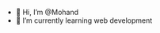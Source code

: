 - 👋 Hi, I’m @Mohand
- 🌱 I’m currently learning web development 

<!---
Mohand2/Mohand2 is a ✨ special ✨ repository because its `README.md` (this file) appears on your GitHub profile.
You can click the Preview link to take a look at your changes.
--->
